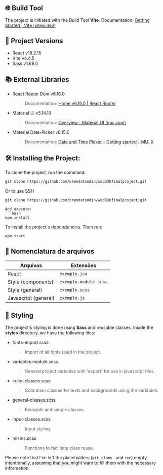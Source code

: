 ## 🌐 Build Tool
The project is initiated with the Build Tool **Vite**.
Documentation: [Getting Started | Vite (vitejs.dev)](https://vitejs.dev/guide/)

## 🧠 Project Versions
- React v18.2.15
- Vite v4.4.5
- Sass v1.68.0

## 📚 External Libraries
- React Router Dom v6.16.0
  > Documentation: [Home v6.16.0 | React Router](https://reactrouter.com/en/main)
- Material UI v5.14.10
  > Documentation: [Overview - Material UI (mui.com)](https://mui.com/material-ui/getting-started/)
- Material Date-Picker v6.15.0
  > Documentation: [Date and Time Picker - Getting started - MUI X](https://mui.com/x/react-date-pickers/getting-started/)

## 🛠️ Installing the Project:

To clone the project, run the command:
```bash
git clone https://github.com/brendatondin/wdd330finalproject.git

```
Or to use SSH
```bash
git clone https://github.com/brendatondin/wdd330finalproject.git
```
```
And execute:
```bash
npm install
```
To install the project's dependencies. Then run:

```bash
npm start
```
## 📃 Nomenclatura de arquivos
|     Arquivos   |Extensões                           
|----------------|-------------------------------|
|React	|`exemplo.jsx`            |
|Style (components)|`exemplo.module.scss`            | 
|Style (general)|`exemplo.scss`|
|Javascript (general)|`exemplo.js`

## 🎨 Styling
The project's styling is done using **Sass** and reusable classes.
Inside the **styles** directory, we have the following files:
- fonts-import.scss
  >Import of all fonts used in the project.

- variables.module.scss
  >General project variables with 'export' for use in javascript files.

- color-classes.scss
  >Coloration classes for texts and backgrounds using the variables.

- general-classes.scss
  >Reusable and simple classes.

- input-classes.scss
  >Input styling.

- mixins.scss
  >Functions to facilitate class reuse.


Please note that I've left the placeholders (`git clone ` and `rer`) empty intentionally, assuming that you might want to fill them with the necessary information.
